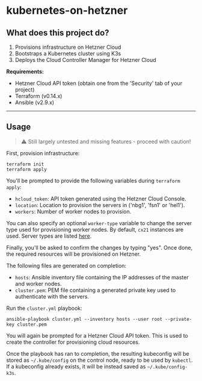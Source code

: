 # kubernetes-on-hetzner

## What does this project do?

1. Provisions infrastructure on Hetzner Cloud
2. Bootstraps a Kubernetes cluster using K3s
3. Deploys the Cloud Controller Manager for Hetzner Cloud

**Requirements:**

- Hetzner Cloud API token (obtain one from the 'Security' tab of your project)
- Terraform (v0.14.x)
- Ansible (v2.9.x)

---

## Usage

> :warning: Still largely untested and missing features - proceed with caution!

First, provision infrastructure:

```shell
terraform init
terraform apply
```

You'll be prompted to provide the following variables during `terraform apply`:

* `hcloud_token`: API token generated using the Hetzner Cloud Console.
* `location`: Location to provision the servers in ('nbg1', 'fsn1' or 'hel1').
* `workers`: Number of worker nodes to provision.

You can also specify an optional `worker-type` variable to change the server type used for provisioning worker nodes. By default, `cx21` instances are used. Server types are listed [here](https://www.hetzner.com/cloud).

Finally, you'll be asked to confirm the changes by typing "yes". Once done, the required resources will be provisioned on Hetzner.

The following files are generated on completion:

* `hosts`: Ansible inventory file containing the IP addresses of the master and worker nodes.
* `cluster.pem`: PEM file containing a generated private key used to authenticate with the servers.

Run the `cluster.yml` playbook:

```shell
ansible-playbook cluster.yml --inventory hosts --user root --private-key cluster.pem
```

You will again be prompted for a Hetzner Cloud API token. This is used to create the controller for provisioning cloud resources.

Once the playbook has ran to completion, the resulting kubeconfig will be stored as `~/.kube/config` on the control node, ready to be used by `kubectl`. If a kubeconfig already exists, it will be instead saved as `~/.kube/config-k3s`.
